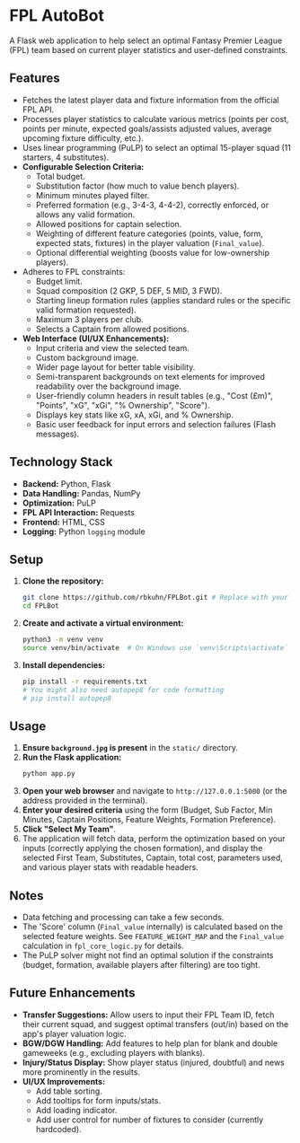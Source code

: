 # FPL AutoBot

A Flask web application to help select an optimal Fantasy Premier League (FPL) team based on current player statistics and user-defined constraints.

## Features

*   Fetches the latest player data and fixture information from the official FPL API.
*   Processes player statistics to calculate various metrics (points per cost, points per minute, expected goals/assists adjusted values, average upcoming fixture difficulty, etc.).
*   Uses linear programming (PuLP) to select an optimal 15-player squad (11 starters, 4 substitutes).
*   **Configurable Selection Criteria:**
    *   Total budget.
    *   Substitution factor (how much to value bench players).
    *   Minimum minutes played filter.
    *   Preferred formation (e.g., 3-4-3, 4-4-2), correctly enforced, or allows any valid formation.
    *   Allowed positions for captain selection.
    *   Weighting of different feature categories (points, value, form, expected stats, fixtures) in the player valuation (`Final_value`).
    *   Optional differential weighting (boosts value for low-ownership players).
*   Adheres to FPL constraints:
    *   Budget limit.
    *   Squad composition (2 GKP, 5 DEF, 5 MID, 3 FWD).
    *   Starting lineup formation rules (applies standard rules or the specific valid formation requested).
    *   Maximum 3 players per club.
    *   Selects a Captain from allowed positions.
*   **Web Interface (UI/UX Enhancements):**
    *   Input criteria and view the selected team.
    *   Custom background image.
    *   Wider page layout for better table visibility.
    *   Semi-transparent backgrounds on text elements for improved readability over the background image.
    *   User-friendly column headers in result tables (e.g., "Cost (£m)", "Points", "xG", "xGi", "% Ownership", "Score").
    *   Displays key stats like xG, xA, xGi, and % Ownership.
    *   Basic user feedback for input errors and selection failures (Flash messages).

## Technology Stack

*   **Backend:** Python, Flask
*   **Data Handling:** Pandas, NumPy
*   **Optimization:** PuLP
*   **FPL API Interaction:** Requests
*   **Frontend:** HTML, CSS
*   **Logging:** Python `logging` module

## Setup

1.  **Clone the repository:**
    ```bash
    git clone https://github.com/rbkuhn/FPLBot.git # Replace with your repo URL if different
    cd FPLBot
    ```
2.  **Create and activate a virtual environment:**
    ```bash
    python3 -m venv venv
    source venv/bin/activate  # On Windows use `venv\Scripts\activate`
    ```
3.  **Install dependencies:**
    ```bash
    pip install -r requirements.txt
    # You might also need autopep8 for code formatting
    # pip install autopep8
    ```

## Usage

1.  **Ensure `background.jpg` is present** in the `static/` directory.
2.  **Run the Flask application:**
    ```bash
    python app.py
    ```
3.  **Open your web browser** and navigate to `http://127.0.0.1:5000` (or the address provided in the terminal).
4.  **Enter your desired criteria** using the form (Budget, Sub Factor, Min Minutes, Captain Positions, Feature Weights, Formation Preference).
5.  **Click "Select My Team"**.
6.  The application will fetch data, perform the optimization based on your inputs (correctly applying the chosen formation), and display the selected First Team, Substitutes, Captain, total cost, parameters used, and various player stats with readable headers.

## Notes

*   Data fetching and processing can take a few seconds.
*   The 'Score' column (`Final_value` internally) is calculated based on the selected feature weights. See `FEATURE_WEIGHT_MAP` and the `Final_value` calculation in `fpl_core_logic.py` for details.
*   The PuLP solver might not find an optimal solution if the constraints (budget, formation, available players after filtering) are too tight.

## Future Enhancements

*   **Transfer Suggestions:** Allow users to input their FPL Team ID, fetch their current squad, and suggest optimal transfers (out/in) based on the app's player valuation logic.
*   **BGW/DGW Handling:** Add features to help plan for blank and double gameweeks (e.g., excluding players with blanks).
*   **Injury/Status Display:** Show player status (injured, doubtful) and news more prominently in the results.
*   **UI/UX Improvements:**
    *   Add table sorting.
    *   Add tooltips for form inputs/stats.
    *   Add loading indicator.
    *   Add user control for number of fixtures to consider (currently hardcoded).